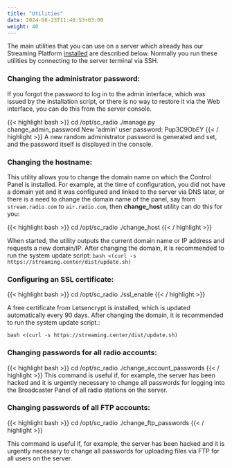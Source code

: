 ```yaml
---
title: "Utilities"
date: 2024-08-23T11:40:53+03:00
weight: 40
---
```


The main utilities that you can use on a server which already has our Streaming Platform [installed](/docs/system/installation) are described below. Normally you run these utilities by connecting to the server terminal via SSH.


### Changing the administrator password:
If you forgot the password to log in to the admin interface, which was issued by the installation script, or there is no way to restore it via the Web interface, you can do this from the server console.

{{< highlight bash  >}}
cd /opt/sc_radio
./manage.py change_admin_password
New 'admin' user password:  Pup3C9ObEY
{{< / highlight >}}
A new random administrator password is generated and set, and the password itself is displayed in the console.

### Changing the hostname:
This utility allows you to change the domain name on which the Control Panel is installed. For example, at the time of configuration, you did not have a domain yet and it was configured and linked to the server via DNS later, or there is a need to change the domain name of the panel, say from `stream.radio.com` to `air.radio.com`, then **change_host** utility can do this for you:

{{< highlight bash  >}}
cd /opt/sc_radio
./change_host
{{< / highlight >}}

When started, the utility outputs the current domain name or IP address and requests a new domain/IP. After changing the domain, it is recommended to run the system update script:
```bash <(curl -s https://streaming.center/dist/update.sh)```

### Сonfiguring an SSL certificate:

{{< highlight bash  >}}
cd /opt/sc_radio
./ssl_enable
{{< / highlight >}}

A free certificate from Letsencrypt is installed, which is updated automatically every 90 days. After changing the domain, it is recommended to run the system update script.:

```bash <(curl -s https://streaming.center/dist/update.sh)```

### Changing passwords for all radio accounts:
{{< highlight bash  >}}
cd /opt/sc_radio
./change_account_passwords
{{< / highlight >}}
This command is useful if, for example, the server has been hacked and it is urgently necessary to change all passwords for logging into the Broadcaster Panel of all radio stations on the server.

### Changing passwords of all FTP accounts:
{{< highlight bash  >}}
cd /opt/sc_radio
./change_ftp_passwords
{{< / highlight >}}

This command is useful if, for example, the server has been hacked and it is urgently necessary to change all passwords for uploading files via FTP for all users on the server.